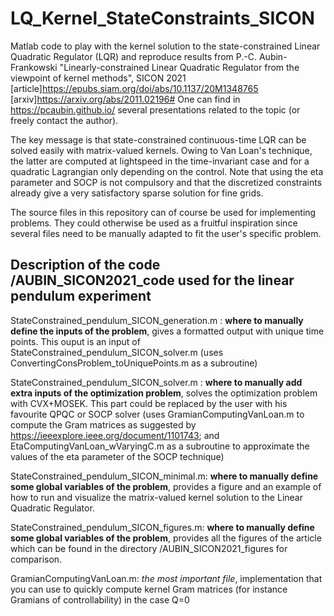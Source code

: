 # LQ_Kernel_StateConstraints_SICON
Matlab code to play with the kernel solution to the state-constrained Linear Quadratic Regulator (LQR) and reproduce results from P.-C. Aubin-Frankowski "Linearly-constrained Linear Quadratic Regulator from the viewpoint of kernel methods", SICON 2021 [article]https://epubs.siam.org/doi/abs/10.1137/20M1348765 [arxiv]https://arxiv.org/abs/2011.02196# One can find in https://pcaubin.github.io/ several presentations related to the topic (or freely contact the author).

The key message is that state-constrained continuous-time LQR can be solved easily with matrix-valued kernels. Owing to Van Loan's technique, the latter are computed at lightspeed in the time-invariant case and for a quadratic Lagrangian only depending on the control. Note that using the eta parameter and SOCP is not compulsory and that the discretized constraints already give a very satisfactory sparse solution for fine grids.

The source files in this repository can of course be used for implementing problems. They could otherwise be used as a fruitful inspiration since several files need to be manually adapted to fit the user's specific problem.

## Description of the code /AUBIN_SICON2021_code used for the linear pendulum experiment

StateConstrained_pendulum_SICON_generation.m : __where to manually define the inputs of the problem__, gives a formatted output with unique time points. This ouput is an input of StateConstrained_pendulum_SICON_solver.m (uses ConvertingConsProblem_toUniquePoints.m as a subroutine)

StateConstrained_pendulum_SICON_solver.m : __where to manually add extra inputs of the optimization problem__, solves the optimization problem with CVX+MOSEK. This part could be replaced by the user with his favourite QPQC or SOCP solver (uses GramianComputingVanLoan.m to compute the Gram matrices as suggested by https://ieeexplore.ieee.org/document/1101743; and EtaComputingVanLoan_wVaryingC.m as a subroutine to approximate the values of the eta parameter of the SOCP technique)

StateConstrained_pendulum_SICON_minimal.m: __where to manually define some global variables of the problem__, provides a figure and an example of how to run and visualize the matrix-valued kernel solution to the Linear Quadratic Regulator.

StateConstrained_pendulum_SICON_figures.m: __where to manually define some global variables of the problem__, provides all the figures of the article which can be found in the directory /AUBIN_SICON2021_figures for comparison.

GramianComputingVanLoan.m: *the most important file*, implementation that you can use to quickly compute kernel Gram matrices (for instance Gramians of controllability) in the case Q=0
